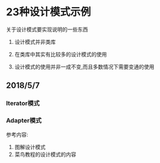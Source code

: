 # 23种设计模式示例
关于设计模式要实现说明的一些东西

1. 设计模式并非类库

2. 在类库中其实有比较多的设计模式的使用

3. 设计模式的使用并非一成不变,而且多数情况下需要变通的使用

## 2018/5/7
### Iterator模式

### Adapter模式

参考内容:
1. 图解设计模式
2. 菜鸟教程的设计模式的内容